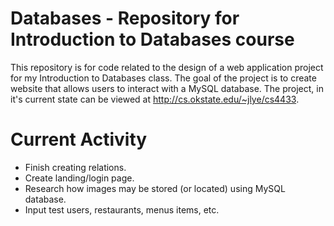 # Databases - Repository for Introduction to Databases course

This repository is for code related to the design of a web application project for my Introduction to Databases class. The goal of the project is to create website that allows users to interact with a MySQL database.
The project, in it's current state can be viewed at http://cs.okstate.edu/~jlye/cs4433.

# Current Activity

* Finish creating relations. 
* Create landing/login page.
* Research how images may be stored (or located) using MySQL database.
* Input test users, restaurants, menus items, etc.

